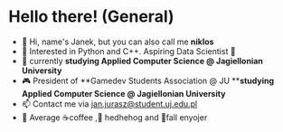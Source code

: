 # Hello there! (General)
- 👋 Hi, name's Janek, but you can also call me **niklos**
- 👀 Interested in Python and C++. Aspiring Data Scientist 🐍
- 🌱 currently **studying Applied Computer Science @ Jagiellonian University**
- 🎮  President of **Gamedev Students Association @ JU ****studying Applied Computer Science @ Jagiellonian University**
- 📫 Contact me via jan.jurasz@student.uj.edu.pl
- 🚀 Average ☕coffee ,🦔 hedhehog and 🍂fall enyojer
<!---

## Requirements

To use this repository, you will need the following:

- Python 3.7 or later
- Jupyter Notebook
- NumPy, Pandas, Scipy and Matplotlib
--->
